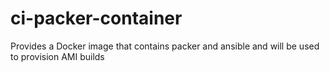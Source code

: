 # ci-packer-container
Provides a Docker image that contains packer and ansible and will be used to provision AMI builds
